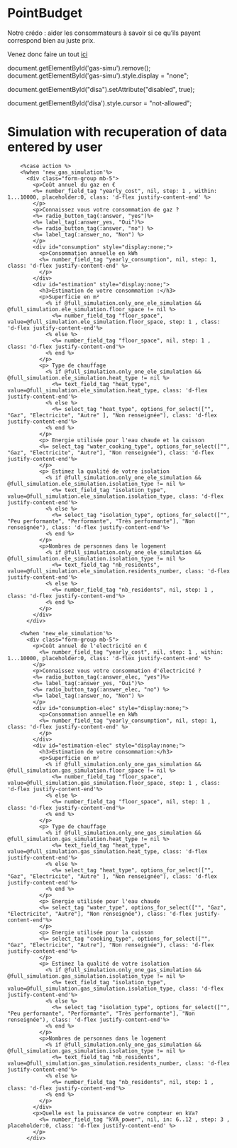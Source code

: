 # PointBudget

Notre crédo : aider les consommateurs à savoir si ce qu’ils
              payent correspond bien au juste prix.

Venez donc faire un tout [ici](https://point-budget.herokuapp.com/)


document.getElementById('gas-simu').remove();
document.getElementById('gas-simu').style.display = "none";

document.getElementById("disa").setAttribute("disabled", true);

document.getElementById('disa').style.cursor = "not-allowed";


# Simulation with recuperation of data entered by user

<!--        GAS SIMULATION-->
      	<%case action %>
        <%when 'new_gas_simulation'%>
          <div class="form-group mb-5">
            <p>Coût annuel du gaz en €
            <%= number_field_tag "yearly_cost", nil, step: 1 , within: 1...10000, placeholder:0, class: 'd-flex justify-content-end' %>
            </p>
            <p>Connaissez vous votre consommation de gaz ?
            <%= radio_button_tag(:answer, "yes")%>
            <%= label_tag(:answer_yes, "Oui")%>
            <%= radio_button_tag(:answer, "no") %>
            <%= label_tag(:answer_no, "Non") %>
            </p>
            <div id="consumption" style="display:none;">
              <p>Consommation annuelle en kWh
              <%= number_field_tag "yearly_consumption", nil, step: 1, class: 'd-flex justify-content-end' %>
              </p>
            </div>
            <div id="estimation" style="display:none;">
              <h3>Estimation de votre consommation :</h3>
              <p>Superficie en m²
                <% if @full_simulation.only_one_ele_simulation && @full_simulation.ele_simulation.floor_space != nil %>
                  <%= number_field_tag "floor_space", value=@full_simulation.ele_simulation.floor_space, step: 1 , class: 'd-flex justify-content-end'%>
                <% else %>
                  <%= number_field_tag "floor_space", nil, step: 1 , class: 'd-flex justify-content-end'%>
                <% end %>
              </p>
              <p> Type de chauffage
                <% if @full_simulation.only_one_ele_simulation && @full_simulation.ele_simulation.heat_type != nil %>
                  <%= text_field_tag "heat_type", value=@full_simulation.ele_simulation.heat_type, class: 'd-flex justify-content-end'%>
                <% else %>
                  <%= select_tag "heat_type", options_for_select(["", "Gaz", "Electricite", "Autre" ], "Non renseignée"), class: 'd-flex justify-content-end'%>
                <% end %>
              </p>
              <p> Energie utilisée pour l'eau chaude et la cuisson
              <%= select_tag "water_cooking_type", options_for_select(["", "Gaz", "Electricite", "Autre"], "Non renseignée"), class: 'd-flex justify-content-end'%>
              </p>
              <p> Estimez la qualité de votre isolation
                <% if @full_simulation.only_one_ele_simulation && @full_simulation.ele_simulation.isolation_type != nil %>
                  <%= text_field_tag "isolation_type", value=@full_simulation.ele_simulation.isolation_type, class: 'd-flex justify-content-end'%>
                <% else %>
                  <%= select_tag "isolation_type", options_for_select(["", "Peu performante", "Performante", "Très performante"], "Non renseignée"), class: 'd-flex justify-content-end'%>
                <% end %>
              </p>
              <p>Nombres de personnes dans le logement
                <% if @full_simulation.only_one_ele_simulation && @full_simulation.ele_simulation.isolation_type != nil %>
                  <%= text_field_tag "nb_residents", value=@full_simulation.ele_simulation.residents_number, class: 'd-flex justify-content-end'%>
                <% else %>
                  <%= number_field_tag "nb_residents", nil, step: 1 , class: 'd-flex justify-content-end'%>
                <% end %>
              </p>
            </div>
          </div>
				
<!--        ELEC SIMULATION-->
        <%when 'new_ele_simulation'%>
          <div class="form-group mb-5">
            <p>Coût annuel de l'electricité en €
              <%= number_field_tag "yearly_cost", nil, step: 1 , within: 1...10000, placeholder:0, class: 'd-flex justify-content-end' %>
            </p>
            <p>Connaissez vous votre consommation d'électricité ?
            <%= radio_button_tag(:answer_elec, "yes")%>
            <%= label_tag(:answer_yes, "Oui")%>
            <%= radio_button_tag(:answer_elec, "no") %>
            <%= label_tag(:answer_no, "Non") %>
            </p>
            <div id="consumption-elec" style="display:none;">
              <p>Consommation annuelle en kWh
              <%= number_field_tag "yearly_consumption", nil, step: 1, class: 'd-flex justify-content-end' %>
              </p>
            </div>
            <div id="estimation-elec" style="display:none;">
              <h3>Estimation de votre consommation:</h3>
              <p>Superficie en m²
                <% if @full_simulation.only_one_gas_simulation && @full_simulation.gas_simulation.floor_space != nil %>
                  <%= number_field_tag "floor_space", value=@full_simulation.gas_simulation.floor_space, step: 1 , class: 'd-flex justify-content-end'%>
                <% else %>
                  <%= number_field_tag "floor_space", nil, step: 1 , class: 'd-flex justify-content-end'%>
                <% end %>
              </p>
              <p> Type de chauffage
                <% if @full_simulation.only_one_gas_simulation && @full_simulation.gas_simulation.heat_type != nil %>
                  <%= text_field_tag "heat_type", value=@full_simulation.gas_simulation.heat_type, class: 'd-flex justify-content-end'%>
                <% else %>
                  <%= select_tag "heat_type", options_for_select(["", "Gaz", "Electricite", "Autre" ], "Non renseignée"), class: 'd-flex justify-content-end'%>
                <% end %>
              </p>
              <p> Energie utilisée pour l'eau chaude
              <%= select_tag "water_type", options_for_select(["", "Gaz", "Electricite", "Autre"], "Non renseignée"), class: 'd-flex justify-content-end'%>
              </p>
              <p> Energie utilisée pour la cuisson
              <%= select_tag "cooking_type", options_for_select(["", "Gaz", "Electricite", "Autre"], "Non renseignée"), class: 'd-flex justify-content-end'%>
              </p>
              <p> Estimez la qualité de votre isolation
                <% if @full_simulation.only_one_gas_simulation && @full_simulation.gas_simulation.isolation_type != nil %>
                  <%= text_field_tag "isolation_type", value=@full_simulation.gas_simulation.isolation_type, class: 'd-flex justify-content-end'%>
                <% else %>
                  <%= select_tag "isolation_type", options_for_select(["", "Peu performante", "Performante", "Très performante"], "Non renseignée"), class: 'd-flex justify-content-end'%>
                <% end %>
              </p>
              <p>Nombres de personnes dans le logement
                <% if @full_simulation.only_one_gas_simulation && @full_simulation.gas_simulation.isolation_type != nil %>
                  <%= text_field_tag "nb_residents", value=@full_simulation.gas_simulation.residents_number, class: 'd-flex justify-content-end'%>
                <% else %>
                  <%= number_field_tag "nb_residents", nil, step: 1 , class: 'd-flex justify-content-end'%>
                <% end %>
              </p>
            </div>
            <p>Quelle est la puissance de votre compteur en kVa?
              <%= number_field_tag "kVA_power", nil, in: 6..12 , step: 3 , placeholder:0, class: 'd-flex justify-content-end' %>
            </p>
          </div>